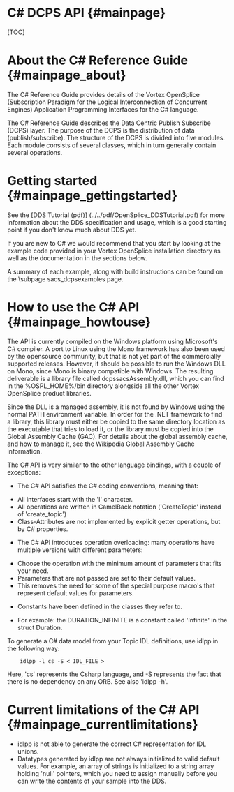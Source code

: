 C# DCPS API                                                            {#mainpage}
====================

[TOC]

About the C# Reference Guide                                                        {#mainpage_about}
============================

The C# Reference Guide provides details of the Vortex OpenSplice (Subscription
Paradigm for the Logical Interconnection of Concurrent Engines) Application
Programming Interfaces for the C# language.

The C# Reference Guide describes the Data Centric Publish Subscribe (DCPS)
layer. The purpose of the DCPS is the distribution of data (publish/subscribe). The
structure of the DCPS is divided into five modules. Each module consists of several
classes, which in turn generally contain several operations.

Getting started                                                                {#mainpage_gettingstarted}
===============

See the [DDS Tutorial (pdf)] (../../pdf/OpenSplice_DDSTutorial.pdf) for more information
about the DDS specification and usage, which is a good starting point if you don't know
much about DDS yet.

If you are new to C# we would recommend that you start by looking at the example
code provided in your Vortex OpenSplice installation directory as well as the documentation
in the sections below.

A summary of each example, along with build instructions can be found on the
\subpage sacs_dcpsexamples page.


How to use the C# API                                                                {#mainpage_howtouse}
=====================

The API is currently compiled on the Windows platform using Microsoft's C# compiler. A port to Linux using
the Mono framework has also been used by the opensource community, but that is not yet part of the commercially
supported releases. However, it should be possible to run the Windows DLL on Mono, since Mono is binary compatible with Windows.
The resulting deliverable is a library file called dcpssacsAssembly.dll, which you can find in the
%OSPL_HOME%/bin directory alongside all the other Vortex OpenSplice product libraries.

Since the DLL is a managed assembly, it is not found by Windows using the normal PATH environment variable.
In order for the .NET framework to find a library, this library must either be copied to the same directory
location as the executable that tries to load it, or the library must be copied into the Global Assembly Cache (GAC).
For details about the global assembly cache, and how to manage it, see the Wikipedia Global Assembly Cache information.

The C# API is very similar to the other language bindings, with a couple of exceptions:

* The C# API satisfies the C# coding conventions, meaning that:
- All interfaces start with the 'I' character.
- All operations are written in CamelBack notation ('CreateTopic' instead of 'create_topic')
- Class-Attributes are not implemented by explicit getter operations, but by C# properties.
* The C# API introduces operation overloading: many operations have multiple versions with different parameters:
- Choose the operation with the minimum amount of parameters that fits your need.
- Parameters that are not passed are set to their default values.
- This removes the need for some of the special purpose macro's that represent default values for parameters.
* Constants have been defined in the classes they refer to.
- For example: the DURATION_INFINITE is a constant called 'Infinite' in the struct Duration.

To generate a C# data model from your Topic IDL definitions, use idlpp in the following way:

        idlpp -l cs -S < IDL_FILE >

Here, 'cs' represents the Csharp language, and -S represents the fact that there is no dependency on any ORB. See also 'idlpp -h'.

Current limitations of the C# API                                                {#mainpage_currentlimitations}
=================================

* idlpp is not able to generate the correct C# representation for IDL unions.
* Datatypes generated by idlpp are not always initialized to valid default values. For example,
  an array of strings is initialized to a string array holding 'null' pointers, which you need
  to assign manually before you can write the contents of your sample into the DDS.
